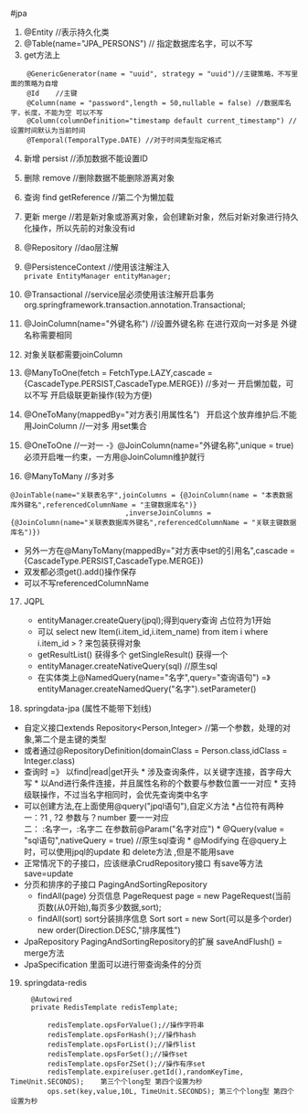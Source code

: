 #jpa
1. @Entity                   //表示持久化类
2. @Table(name="JPA_PERSONS")  // 指定数据库名字，可以不写
3. get方法上
  ``` 
	  @GenericGenerator(name = "uuid", strategy = "uuid")//主键策略，不写里面的策略为自增   
      @Id    //主键
      @Column(name = "password",length = 50,nullable = false) //数据库名字，长度，不能为空 可以不写
	  @Column(columnDefinition="timestamp default current_timestamp") //设置时间默认为当前时间
      @Temporal(TemporalType.DATE) //对于时间类型指定格式
  ```
4. 新增 persist //添加数据不能设置ID
5. 删除 remove  //删除数据不能删除游离对象
6. 查询 find getReference //第二个为懒加载
7. 更新 merge //若是新对象或游离对象，会创建新对象，然后对新对象进行持久化操作，所以先前的对象没有id 


8. @Repository //dao层注解
9. @PersistenceContext  //使用该注解注入  
  `private EntityManager entityManager;`

10. @Transactional //service层必须使用该注解开启事务   org.springframework.transaction.annotation.Transactional;

11. @JoinColumn(name="外键名称") //设置外键名称 在进行双向一对多是 外键名称需要相同
12. 对象关联都需要joinColumn
13. @ManyToOne(fetch = FetchType.LAZY,cascade = {CascadeType.PERSIST,CascadeType.MERGE}) //多对一  开启懒加载，可以不写 开启级联更新操作(较为方便)
14. @OneToMany(mappedBy="对方表引用属性名")   开启这个放弃维护后.不能用JoinColumn //一对多 用set集合
15. @OneToOne //一对一   -》@JoinColumn(name="外键名称",unique = true) 必须开启唯一约束，一方用@JoinColumn维护就行
16. @ManyToMany  //多对多
  ```
  @JoinTable(name="关联表名字",joinColumns = {@JoinColumn(name = "本表数据库外键名",referencedColumnName = "主键数据库名")}    
                              ,inverseJoinColumns = {@JoinColumn(name="关联表数据库外键名",referencedColumnName = "关联主键数据库名")})
  ```
  * 另外一方在@ManyToMany(mappedBy="对方表中set的引用名",cascade = {CascadeType.PERSIST,CascadeType.MERGE})
  * 双发都必须get().add()操作保存
  * 可以不写referencedColumnName


17. JQPL
    * entityManager.createQuery(jpql);得到query查询 占位符为1开始
    * 可以 select new Item(i.item_id,i.item_name) from item i where i.item_id > ? 来包装获得对象
    * getResultList() 获得多个 getSingleResult() 获得一个
    * entityManager.createNativeQuery(sql) //原生sql
    * 在实体类上@NamedQuery(name="名字",query="查询语句")  =》entityManager.createNamedQuery("名字").setParameter()




18. springdata-jpa (属性不能带下划线)
  * 自定义接口extends Repository<Person,Integer> //第一个参数，处理的对象,第二个是主键的类型
  * 或者通过@RepositoryDefinition(domainClass = Person.class,idClass = Integer.class)
  * 查询时  =》 以find|read|get开头
         * 涉及查询条件，以关键字连接，首字母大写
         * 以And进行条件连接，并且属性名称的个数要与参数位置一一对应
         * 支持级联操作，不过当名字相同时，会优先查询类中名字
  * 可以创建方法,在上面使用@query("jpql语句"),自定义方法
         *占位符有两种 一：?1 , ?2  参数与？number  要一一对应  
                       二： :名字一，:名字二   在参数前@Param("名字对应")
         * @Query(value = "sql语句",nativeQuery = true)  //原生sql查询
         * @Modifying 在@query上时，可以使用jpql的update 和 delete方法 ,但是不能用save
  * 正常情况下的子接口，应该继承CrudRepository接口 有save等方法  save=update
  * 分页和排序的子接口 PagingAndSortingRepository
    *  findAll(page)  分页信息 PageRequest page = new PageRequest(当前页数(从0开始),每页多少数据,sort);
    *  findAll(sort)  sort分装排序信息   Sort sort = new Sort(可以是多个order)    new order(Direction.DESC,"排序属性")
  * JpaRepository PagingAndSortingRepository的扩展   saveAndFlush() = merge方法
  * JpaSpecification 里面可以进行带查询条件的分页

19. springdata-redis
 ```
      @Autowired
      private RedisTemplate redisTemplate;
	  
		  redisTemplate.opsForValue();//操作字符串
		  redisTemplate.opsForHash();//操作hash
		  redisTemplate.opsForList();//操作list
		  redisTemplate.opsForSet();//操作set
		  redisTemplate.opsForZSet();//操作有序set
		  redisTemplate.expire(user.getId(),randomKeyTime, TimeUnit.SECONDS);    第三个个long型 第四个设置为秒
		  ops.set(key,value,10L, TimeUnit.SECONDS); 第三个个long型 第四个设置为秒
```
